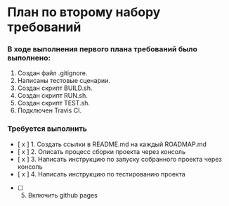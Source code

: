 # План по второму набору требований 

###  В ходе выполнения первого плана требований было выполнено:
1.  Создан файл .gitignore.
2.  Написаны тестовые сценарии.
3.  Создан скрипт BUILD.sh.
4.  Создан скрипт RUN.sh.
5.  Создан скрипт TEST.sh.
6.  Подключен Travis CI.

###  Требуется выполнить 
- [ x ] 1. Создать ссылки в README.md на каждый ROADMAP.md
- [ x ] 2. Описать процесс сборки проекта через консоль
- [ x ] 3. Написать инструкцию по запуску собранного проекта через консоль
- [ x ] 4. Написать инструкцию по тестированию проекта
- [ ] 5. Включить github pages 

